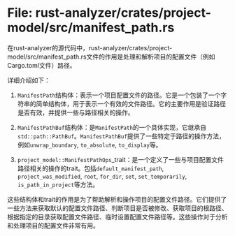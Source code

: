 # File: rust-analyzer/crates/project-model/src/manifest_path.rs

在rust-analyzer的源代码中，rust-analyzer/crates/project-model/src/manifest_path.rs文件的作用是处理和解析项目的配置文件（例如Cargo.toml文件）路径。

详细介绍如下：

1. `ManifestPath`结构体：表示一个项目配置文件的路径。它是一个包装了一个字符串的简单结构体，用于表示一个有效的文件路径。它的主要作用是验证路径是否有效，并提供一些与路径相关的操作。

2. `ManifestPathBuf`结构体：是`ManifestPath`的一个具体实现，它继承自`std::path::PathBuf`。`ManifestPathBuf`提供了一些特定于路径的操作方法，例如`unwrap_boundary`, `to_absolute`, `to_display`等。

3. `project_model::ManifestPathOps`_trait：是一个定义了一些与项目配置文件路径相关的操作的trait。包括`default_manifest_path`, `project_was_modified`, `root`, `for_dir`, `set`, `set_temporarily`, `is_path_in_project`等方法。

这些结构体和trait的作用是为了帮助解析和操作项目的配置文件路径。它们提供了一些方法来获取默认的配置文件路径、判断项目是否被修改、获取项目的根路径、根据指定的目录获取配置文件路径、临时设置配置文件路径等。这些操作对于分析和处理项目的配置文件非常有用。

